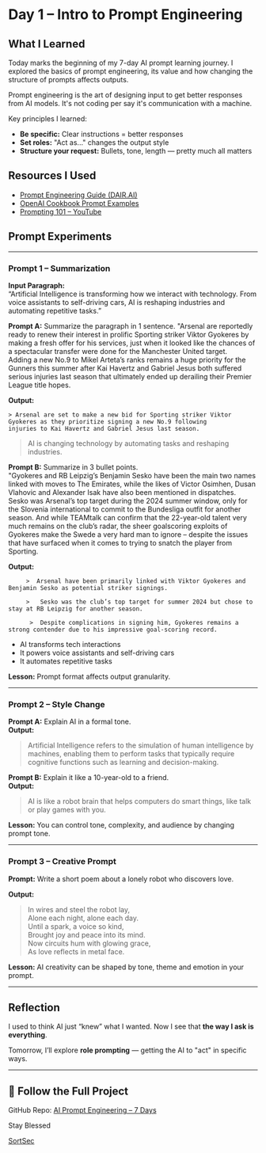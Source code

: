 # Day 1 – Intro to Prompt Engineering

##  What I Learned
Today marks the beginning of my 7-day AI prompt learning journey. I explored the basics of prompt engineering, its value and how changing the structure of prompts affects outputs.

Prompt engineering is the art of designing input to get better responses from AI models. It's not coding per say it's communication with a machine.

Key principles I learned:
- **Be specific:** Clear instructions = better responses
- **Set roles:** "Act as..." changes the output style
- **Structure your request:** Bullets, tone, length — pretty much all matters

##  Resources I Used
- [Prompt Engineering Guide (DAIR.AI)](https://github.com/dair-ai/Prompt-Engineering-Guide)
- [OpenAI Cookbook Prompt Examples](https://github.com/openai/openai-cookbook)
- [Prompting 101 – YouTube](https://www.youtube.com/watch?v=vF7xYFB8x84)

##  Prompt Experiments

---

###  Prompt 1 – Summarization

**Input Paragraph:**  
“Artificial Intelligence is transforming how we interact with technology. From voice assistants to self-driving cars, AI is reshaping industries and automating repetitive tasks.”

**Prompt A:** Summarize the paragraph in 1 sentence. 
"Arsenal are reportedly ready to renew their interest in prolific Sporting striker Viktor Gyokeres by making a fresh offer for his services,
just when it looked like the chances of a spectacular transfer were done for the Manchester United target.  
Adding a new No.9 to Mikel Arteta’s ranks remains a huge priority for the Gunners this summer after Kai Havertz and 
Gabriel Jesus both suffered serious injuries last season that ultimately ended up derailing their Premier League title hopes. 

**Output:**  

    > Arsenal are set to make a new bid for Sporting striker Viktor Gyokeres as they prioritize signing a new No.9 following 
    injuries to Kai Havertz and Gabriel Jesus last season.

> AI is changing technology by automating tasks and reshaping industries.

**Prompt B:** Summarize in 3 bullet points.  
"Gyokeres and RB Leipzig’s Benjamin Sesko have been the main two names linked with moves to The Emirates, while the likes of Victor Osimhen, 
Dusan Vlahovic and Alexander Isak have also been mentioned in dispatches.  Sesko was Arsenal’s top target during the 2024 summer window,
only for the Slovenia international to commit to the Bundesliga outfit for another season.
And while TEAMtalk can confirm that the 22-year-old talent very much remains on the club’s radar, 
the sheer goalscoring exploits of Gyokeres make the Swede a very hard man to ignore – despite the issues that have surfaced when it comes to trying to snatch the player from Sporting.

**Output:** 

         >  Arsenal have been primarily linked with Viktor Gyokeres and Benjamin Sesko as potential striker signings.

         >   Sesko was the club’s top target for summer 2024 but chose to stay at RB Leipzig for another season.

          >  Despite complications in signing him, Gyokeres remains a strong contender due to his impressive goal-scoring record.

            
- AI transforms tech interactions  
- It powers voice assistants and self-driving cars  
- It automates repetitive tasks

 **Lesson:** Prompt format affects output granularity.

---

### Prompt 2 – Style Change

**Prompt A:** Explain AI in a formal tone.  
**Output:**  
> Artificial Intelligence refers to the simulation of human intelligence by machines, enabling them to perform tasks that typically require cognitive functions such as learning and decision-making.

**Prompt B:** Explain it like a 10-year-old to a friend.  
**Output:**  
> AI is like a robot brain that helps computers do smart things, like talk or play games with you.

**Lesson:** You can control tone, complexity, and audience by changing prompt tone.

---

### Prompt 3 – Creative Prompt

**Prompt:** Write a short poem about a lonely robot who discovers love.

**Output:**  
> In wires and steel the robot lay,  
> Alone each night, alone each day.  
> Until a spark, a voice so kind,  
> Brought joy and peace into its mind.  
> Now circuits hum with glowing grace,  
> As love reflects in metal face.

 **Lesson:** AI creativity can be shaped by tone, theme and emotion in your prompt.

---

## Reflection
I used to think AI just “knew” what I wanted. Now I see that **the way I ask is everything**.

Tomorrow, I’ll explore **role prompting** — getting the AI to "act" in specific ways.

---

## 🔗 Follow the Full Project
GitHub Repo: [AI Prompt Engineering – 7 Days](https://github.com/sortlight/ai-prompt-learning)

Stay Blessed

[SortSec](https://x.com/sortsec)
